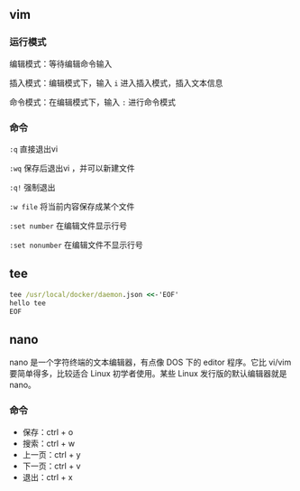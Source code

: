 ## vim

### 运行模式

编辑模式：等待编辑命令输入

插入模式：编辑模式下，输入 `i` 进入插入模式，插入文本信息

命令模式：在编辑模式下，输入 `:` 进行命令模式

### 命令

`:q` 直接退出vi

`:wq` 保存后退出vi ，并可以新建文件

`:q!` 强制退出

`:w file` 将当前内容保存成某个文件

`:set number` 在编辑文件显示行号

`:set nonumber`	在编辑文件不显示行号

## tee

```cmd
tee /usr/local/docker/daemon.json <<-'EOF'
hello tee
EOF
```

## nano

nano 是一个字符终端的文本编辑器，有点像 DOS 下的 editor 程序。它比 vi/vim 要简单得多，比较适合 Linux 初学者使用。某些 Linux 发行版的默认编辑器就是 nano。

### 命令

- 保存：ctrl + o
- 搜索：ctrl + w
- 上一页：ctrl + y
- 下一页：ctrl + v
- 退出：ctrl + x
